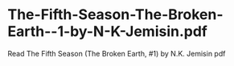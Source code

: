 # The-Fifth-Season-The-Broken-Earth--1-by-N-K-Jemisin.pdf
Read The Fifth Season (The Broken Earth, #1) by N.K. Jemisin pdf
